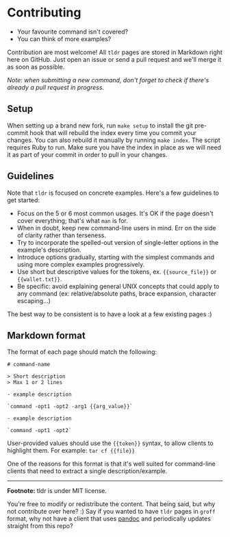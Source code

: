 # Contributing

- Your favourite command isn't covered?
- You can think of more examples?

Contribution are most welcome! All `tldr` pages are stored in Markdown right here on GitHub. Just open an issue or send a pull request and we'll merge it as soon as possible.

*Note: when submitting a new command, don't forget to check if there's already a pull request in progress.*

## Setup

When setting up a brand new fork, run `make setup` to install the git pre-commit hook that will rebuild the index every time you commit your changes. You can also rebuild it manually by running `make index`. The script requires Ruby to run. Make sure you have the index in place as we will need it as part of your commit in order to pull in your changes.

## Guidelines

Note that `tldr` is focused on concrete examples.
Here's a few guidelines to get started:

- Focus on the 5 or 6 most common usages. It's OK if the page doesn't cover everything; that's what `man` is for.
- When in doubt, keep new command-line users in mind. Err on the side of clarity rather than terseness.
- Try to incorporate the spelled-out version of single-letter options in the example's description.
- Introduce options gradually, starting with the simplest commands and using more complex examples progressively.
- Use short but descriptive values for the tokens, ex. `{{source_file}}` or `{{wallet.txt}}`.
- Be specific: avoid explaining general UNIX concepts that could apply to any command (ex: relative/absolute paths, brace expansion, character escaping...)

The best way to be consistent is to have a look at a few existing pages :)

## Markdown format

The format of each page should match the following:

```
# command-name

> Short description
> Max 1 or 2 lines

- example description

`command -opt1 -opt2 -arg1 {{arg_value}}`

- example description

`command -opt1 -opt2`
```

User-provided values should use the `{{token}}` syntax, to allow clients to highlight them. For example: `tar cf {{file}}`

One of the reasons for this format is that it's well suited for command-line clients that need to extract a single description/example.

---------------------------------------

**Footnote:** tldr is under MIT license.

You're free to modify or redistribute the content. That being said, but why not contribute over here? :) Say if you wanted to have `tldr` pages in `groff` format, why not have a client that uses [pandoc](http://johnmacfarlane.net/pandoc/) and periodically updates straight from this repo?
